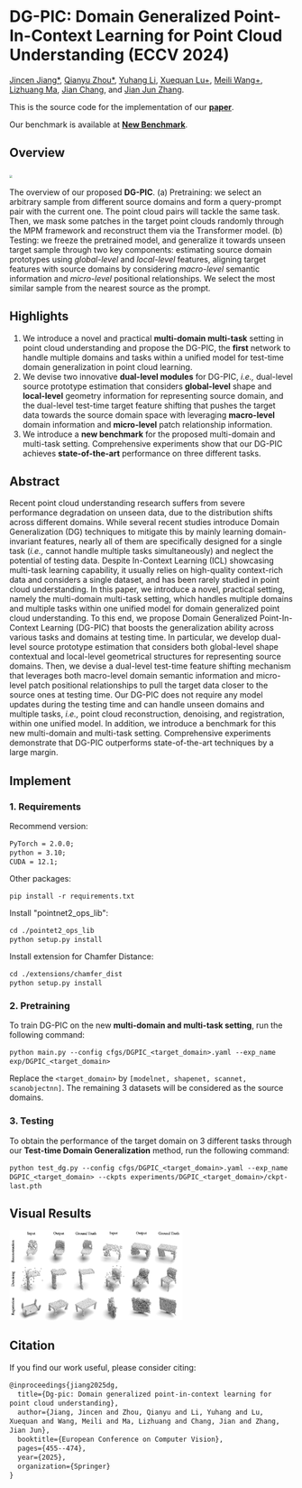 # DG-PIC: Domain Generalized Point-In-Context Learning for Point Cloud Understanding (ECCV 2024)

[Jincen Jiang*](https://www.jincenjiang.com), [Qianyu Zhou*](https://qianyuzqy.github.io/), [Yuhang Li](https://yuhang-li.com/), [Xuequan Lu+](http://xuequanlu.com/), [Meili Wang+](https://cie.nwsuaf.edu.cn/szdw/js/2012110003/index.htm), [Lizhuang Ma](https://www.cs.sjtu.edu.cn/PeopleDetail.aspx?id=86), [Jian Chang](https://staffprofiles.bournemouth.ac.uk/display/jchang), and [Jian Jun Zhang](https://jzhang.bournemouth.ac.uk/).


This is the source code for the implementation of our **[paper](https://link.springer.com/chapter/10.1007/978-3-031-72658-3_26)**.

Our benchmark is available at **[New Benchmark](https://livebournemouthac-my.sharepoint.com/:f:/g/personal/jiangj_bournemouth_ac_uk/EkFcXVw8GN1Bv2E7GehrE0sBnoibyuMfZ8Ck1Xx5FLPs_Q)**.


## Overview

<img src="./img/overview.png" style="zoom:30%;" />

The overview of our proposed **DG-PIC**. (a) Pretraining: we select an arbitrary sample from different source domains and form a query-prompt pair with the current one. The point cloud pairs will tackle the same task. Then, we mask some patches in the target point clouds randomly through the MPM framework and reconstruct them via the Transformer model. (b) Testing: we freeze the pretrained model, and generalize it towards unseen target sample through two key components: estimating source domain prototypes using *global-level* and *local-level* features, aligning target features with source domains by considering *macro-level* semantic information and *micro-level* positional relationships. We select the most similar sample from the nearest source as the prompt.


## Highlights

1. We introduce a novel and practical **multi-domain multi-task** setting in point cloud understanding and propose the DG-PIC, the **first** network to handle multiple domains and tasks within a unified model for test-time domain generalization in point cloud learning.
2. We devise two innovative **dual-level modules** for DG-PIC, *i.e.,* dual-level source prototype estimation that considers **global-level** shape and **local-level** geometry information for representing source domain, and the dual-level test-time target feature shifting that pushes the target data towards the source domain space with leveraging **macro-level** domain information and **micro-level** patch relationship information.
3. We introduce a **new benchmark** for the proposed multi-domain and multi-task setting. Comprehensive experiments show that our DG-PIC achieves **state-of-the-art** performance on three different tasks.  

## Abstract

Recent point cloud understanding research suffers from severe performance degradation on unseen data, due to the distribution shifts across different domains. While several recent studies introduce Domain Generalization (DG) techniques to mitigate this by mainly learning domain-invariant features, nearly all of them are specifically designed for a single task (*i.e.,* cannot handle multiple tasks simultaneously) and neglect the potential of testing data. Despite In-Context Learning (ICL) showcasing multi-task learning capability, it usually relies on high-quality context-rich data and considers a single dataset, and has been rarely studied in point cloud understanding. In this paper, we introduce a novel, practical setting, namely the multi-domain multi-task setting, which handles multiple domains and multiple tasks within one unified model for domain generalized point cloud understanding. To this end, we propose Domain Generalized Point-In-Context Learning (DG-PIC) that boosts the generalization ability across various tasks and domains at testing time. In particular, we develop dual-level source prototype estimation that considers both global-level shape contextual and local-level geometrical structures for representing source domains. Then, we devise a dual-level test-time feature shifting mechanism that leverages both macro-level domain semantic information and micro-level patch positional relationships to pull the target data closer to the source ones at testing time. Our DG-PIC does not require any model updates during the testing time and can handle unseen domains and multiple tasks, *i.e.,* point cloud reconstruction, denoising, and registration, within one unified model. In addition, we introduce a benchmark for this new multi-domain and multi-task setting. Comprehensive experiments demonstrate that DG-PIC outperforms state-of-the-art techniques by a large margin. 


## Implement

### 1. Requirements
Recommend version:
```
PyTorch = 2.0.0;
python = 3.10;
CUDA = 12.1;
```

Other packages:
```
pip install -r requirements.txt
```

Install "pointnet2_ops_lib":
```
cd ./pointet2_ops_lib
python setup.py install
```

Install extension for Chamfer Distance:
```
cd ./extensions/chamfer_dist
python setup.py install
```

### 2. Pretraining
To train DG-PIC on the new **multi-domain and multi-task setting**, run the following command:

```
python main.py --config cfgs/DGPIC_<target_domain>.yaml --exp_name exp/DGPIC_<target_domain>
```

Replace the `<target_domain>` by `[modelnet, shapenet, scannet, scanobjectnn]`. The remaining 3 datasets will be considered as the source domains.

### 3. Testing

To obtain the performance of the target domain on 3 different tasks through our **Test-time Domain Generalization** method, run the following command:

```
python test_dg.py --config cfgs/DGPIC_<target_domain>.yaml --exp_name DGPIC_<target_domain> --ckpts experiments/DGPIC_<target_domain>/ckpt-last.pth
```

## Visual Results

<img src="./img/results.png" style="zoom:30%;" />


## Citation

If you find our work useful, please consider citing:

```
@inproceedings{jiang2025dg,
  title={Dg-pic: Domain generalized point-in-context learning for point cloud understanding},
  author={Jiang, Jincen and Zhou, Qianyu and Li, Yuhang and Lu, Xuequan and Wang, Meili and Ma, Lizhuang and Chang, Jian and Zhang, Jian Jun},
  booktitle={European Conference on Computer Vision},
  pages={455--474},
  year={2025},
  organization={Springer}
}
```

